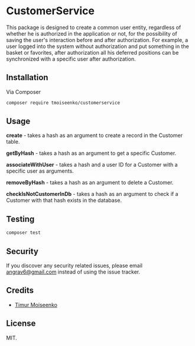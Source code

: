 
# CustomerService

This package is designed to create a common user entity, regardless of whether he is authorized 
in the application or not, for the possibility of saving the user's interaction before and after 
authorization. For example, a user logged into the system without authorization and put something 
in the basket or favorites, after authorization all his deferred positions can be synchronized with 
a specific user after authorization.

## Installation

Via Composer

```bash
composer require tmoiseenko/customerservice
```

## Usage

**create** - takes a hash as an argument to create a record in the Customer table.

**getByHash** - takes a hash as an argument to get a specific Customer.

**associateWithUser** - takes a hash and a user ID for a Customer with a specific user as arguments.

**removeByHash** - takes a hash as an argument to delete a Customer.

**checkIsNotCustomerInDb** - takes a hash as an argument to check if a Customer with that hash exists in the database.

## Testing

```bash
composer test
```

## Security

If you discover any security related issues, please email angrav6@gmail.com instead of using the issue tracker.

## Credits

- [Timur Moiseenko](https://tmoiseenko.uz)

## License

MIT.
